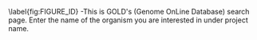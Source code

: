 \label{fig:FIGURE_ID} -This is GOLD's (Genome OnLine Database) search page. Enter the name of the organism you are interested in under project name.